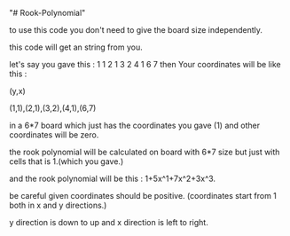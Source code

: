 "# Rook-Polynomial" 

to use this code you don't need to give the board size independently.

this code will get an string from you.

let's say you gave this : 1 1 2 1 3 2 4 1 6 7
then Your coordinates will be like this :

(y,x)

(1,1),(2,1),(3,2),(4,1),(6,7)

in a 6*7 board which just has the coordinates you gave (1) and other coordinates will be zero.

the rook polynomial will be calculated on board with 6*7 size but just with cells that is 1.(which you gave.)

and the rook polynomial will be this : 1+5x^1+7x^2+3x^3.

be careful given coordinates should be positive.
(coordinates start from 1 both in x and y directions.)

y direction is down to up and x direction is left to right.

